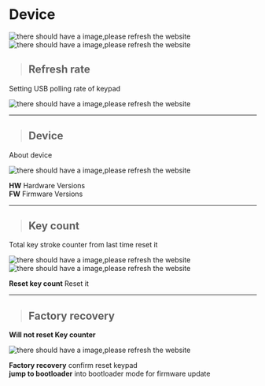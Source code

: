 # Device

![there should have a image,please refresh the website](/img/menu_en_device.png)  
![there should have a image,please refresh the website](/img/menu_en_reset.png)

> ## Refresh rate  
Setting USB polling rate of keypad

![there should have a image,please refresh the website](/img/menu_en_pollingrate.png)

---

> ## Device  
About device

![there should have a image,please refresh the website](/img/menu_en_about.png)

**HW** Hardware Versions  
**FW** Firmware Versions

---

> ## Key count  
Total key stroke counter from last time reset it

![there should have a image,please refresh the website](/img/menu_en_counter.png)  
![there should have a image,please refresh the website](/img/menu_en_counter_reset.png)

**Reset key count** Reset it

---

> ## Factory recovery  
**Will not reset Key counter**

![there should have a image,please refresh the website](/img/menu_en_reset_1.png)

**Factory recovery** confirm reset keypad  
**jump to bootloader** into bootloader mode for firmware update
